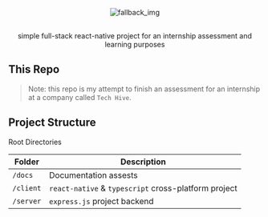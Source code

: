 <div style="text-align: center; margin-bottom: 30px">
    <p align="center">
        <picture>
            <source media="(prefers-color-scheme: dark)" srcset="./docs/black-logo.svg">
            <source media="(prefers-color-scheme: light)" srcset="./docs/white-logo.svg">
            <img alt="fallback_img" src="./docs/black-logo.svg">
        </picture>
    </p>
</div>

<p align="center">simple full-stack react-native project for an internship assessment and learning purposes</p>

## This Repo

> Note: this repo is my attempt to finish an assessment for an internship at a company called `Tech Hive`.

## Project Structure

Root Directories

| Folder    | Description                                          |
| --------- | ---------------------------------------------------- |
| `/docs`   | Documentation assests                                |
| `/client` | `react-native` & `typescript` cross-platform project |
| `/server` | `express.js` project backend                         |
